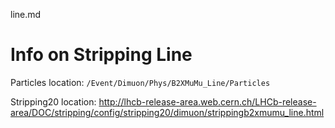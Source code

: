line.md

# Info on Stripping Line

Particles location: `/Event/Dimuon/Phys/B2XMuMu_Line/Particles`

Stripping20 location: http://lhcb-release-area.web.cern.ch/LHCb-release-area/DOC/stripping/config/stripping20/dimuon/strippingb2xmumu_line.html

